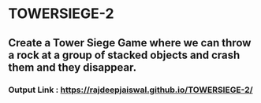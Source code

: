 # TOWERSIEGE-2

## Create a Tower Siege Game where we can throw a rock at a group of stacked objects and crash them and they disappear.

### Output Link : https://rajdeepjaiswal.github.io/TOWERSIEGE-2/
